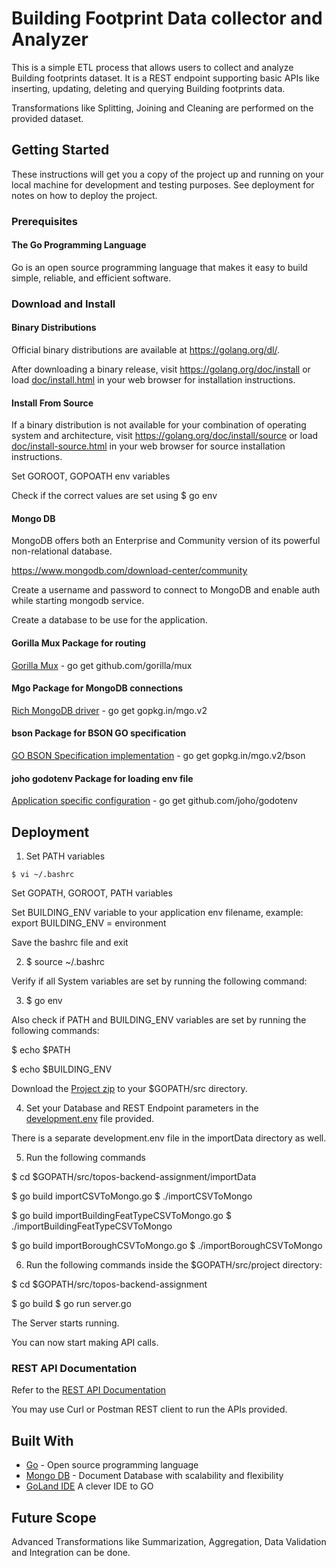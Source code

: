 # Building Footprint Data collector and Analyzer

This is a simple ETL process that allows users to collect and analyze Building footprints dataset. It is a REST endpoint supporting basic APIs like inserting, updating, deleting and querying Building footprints data.

Transformations like Splitting, Joining and Cleaning are performed on the provided dataset.

## Getting Started

These instructions will get you a copy of the project up and running on your local machine for development and testing purposes. See deployment for notes on how to deploy the project.

### Prerequisites

#### The Go Programming Language

Go is an open source programming language that makes it easy to build simple,
reliable, and efficient software.

### Download and Install

#### Binary Distributions

Official binary distributions are available at https://golang.org/dl/.

After downloading a binary release, visit https://golang.org/doc/install
or load [doc/install.html](./doc/install.html) in your web browser for installation
instructions.

#### Install From Source

If a binary distribution is not available for your combination of
operating system and architecture, visit
https://golang.org/doc/install/source or load [doc/install-source.html](./doc/install-source.html)
in your web browser for source installation instructions.

Set GOROOT, GOPOATH env variables

Check if the correct values are set using
$ go env

#### Mongo DB

MongoDB offers both an Enterprise and Community version of its powerful non-relational database. 

https://www.mongodb.com/download-center/community

Create a username and password to connect to MongoDB and enable auth while starting mongodb service.

Create a database to be use for the application.

#### Gorilla Mux Package for routing

[Gorilla Mux](https://github.com/gorilla/mux) - go get github.com/gorilla/mux

#### Mgo Package for MongoDB connections

[Rich MongoDB driver](https://gopkg.in/mgo.v2) - go get gopkg.in/mgo.v2

#### bson Package for BSON GO specification

[GO BSON Specification implementation](https://gopkg.in/mgo.v2/bson) - go get gopkg.in/mgo.v2/bson

#### joho godotenv Package for loading env file

[Application specific configuration](https://github.com/joho/godotenv) - go get github.com/joho/godotenv

## Deployment

1) Set PATH variables

``$ vi ~/.bashrc``

Set GOPATH, GOROOT, PATH variables

Set BUILDING_ENV variable to your application env filename, example: export BUILDING_ENV = environment

Save the bashrc file and exit

2) $ source ~/.bashrc

Verify if all System variables are set by running the following command:

3) $ go env

Also check if PATH and BUILDING_ENV variables are set by running the following commands:

$ echo $PATH

$ echo $BUILDING_ENV

Download the [Project zip](https://github.com/madhushripatil/topos-backend-assignment/archive/master.zip) to your $GOPATH/src directory.

4) Set your Database and REST Endpoint parameters in the [development.env](https://github.com/madhushripatil/topos-backend-assignment/blob/master/development.env) file provided.

There is a separate development.env file in the importData directory as well.

5) Run the following commands

$ cd $GOPATH/src/topos-backend-assignment/importData

$ go build importCSVToMongo.go
$ ./importCSVToMongo

$ go build importBuildingFeatTypeCSVToMongo.go
$ ./importBuildingFeatTypeCSVToMongo

$ go build importBoroughCSVToMongo.go
$ ./importBoroughCSVToMongo

6) Run the following commands inside the $GOPATH/src/project directory:

$ cd $GOPATH/src/topos-backend-assignment

$ go build
$ go run server.go

The Server starts running.

You can now start making API calls.

### REST API Documentation

Refer to the [REST API Documentation](https://documenter.getpostman.com/view/2410794/S1EH21eE)

You may use Curl or Postman REST client to run the APIs provided.

## Built With

* [Go](https://golang.org/) - Open source programming language
* [Mongo DB](https://www.mongodb.com/what-is-mongodb) - Document Database with scalability and flexibility
* [GoLand IDE](https://www.jetbrains.com/go/?utm_expid=.qV9Irwa4SS-xPJHMhpNehw.0&utm_referrer=) A clever IDE to GO

## Future Scope

Advanced Transformations like Summarization, Aggregation, Data Validation and Integration can be done.
